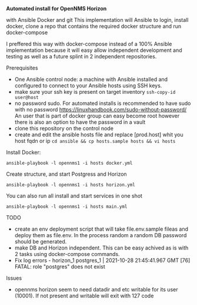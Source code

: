 **Automated install for OpenNMS Horizon**

with Ansible Docker and git
This implementation will Ansible to login, install docker, clone a repo that contains the required docker structure and run docker-compose

I preffered this way with docker-compose instead of a 100% Ansible implementation because it will easy allow independent development and testing as well as a future splint in 2 independent repositories.

Prerequisites
- One Ansible control node: a machine with Ansible installed and configured to connect to your Ansible hosts using SSH keys.
- make sure your ssh key is present on target inventory
`ssh-copy-id user@host`
- no password sudo.
For automated installs is recommended to have sudo with no password
https://linuxhandbook.com/sudo-without-password/
An user that is part of docker group can easy become root however there is also an option to have the password in a vault
- clone this repository on the control node
- create and edit the ansible hosts file and replace [prod.host] whit you host fqdn or ip
`cd ansible && cp hosts.sample hosts && vi hosts`

Install Docker:

`ansible-playbook -l opennms1 -i hosts docker.yml`

Create structure, and start Postgress and Horizon

`ansible-playbook -l opennms1 -i hosts horizon.yml`

You can also run all install and start services in one shot

`ansible-playbook -l opennms1 -i hosts main.yml`


TODO
- create an env deployment script that will take file.env.sample fileas and deploy them as file.env. In the process random a random DB password should be generated.
- make DB and Horizon independent. This can be easy achived as is with 2 tasks using docker-compose commands.
- Fix log errors - horizon_1 postgres_1 | 2021-10-28 21:45:41.967 GMT [76] FATAL: role "postgres" does not exist

Issues
- opennms horizon seem to need datadir and etc writable for its user (10001). If not present and writable will exit with 127 code

